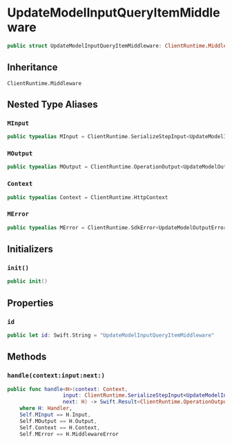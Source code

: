# UpdateModelInputQueryItemMiddleware

``` swift
public struct UpdateModelInputQueryItemMiddleware: ClientRuntime.Middleware 
```

## Inheritance

`ClientRuntime.Middleware`

## Nested Type Aliases

### `MInput`

``` swift
public typealias MInput = ClientRuntime.SerializeStepInput<UpdateModelInput>
```

### `MOutput`

``` swift
public typealias MOutput = ClientRuntime.OperationOutput<UpdateModelOutputResponse>
```

### `Context`

``` swift
public typealias Context = ClientRuntime.HttpContext
```

### `MError`

``` swift
public typealias MError = ClientRuntime.SdkError<UpdateModelOutputError>
```

## Initializers

### `init()`

``` swift
public init() 
```

## Properties

### `id`

``` swift
public let id: Swift.String = "UpdateModelInputQueryItemMiddleware"
```

## Methods

### `handle(context:input:next:)`

``` swift
public func handle<H>(context: Context,
                  input: ClientRuntime.SerializeStepInput<UpdateModelInput>,
                  next: H) -> Swift.Result<ClientRuntime.OperationOutput<UpdateModelOutputResponse>, MError>
    where H: Handler,
    Self.MInput == H.Input,
    Self.MOutput == H.Output,
    Self.Context == H.Context,
    Self.MError == H.MiddlewareError
```
